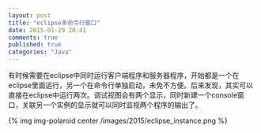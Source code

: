 ```yaml
---
layout: post
title: "eclipse多命令行窗口"
date: 2015-01-29 20:41
comments: true
published: true
categories: "Java"
---
```

   有时候需要在eclipse中同时运行客户端程序和服务器程序，开始都是一个在eclipse里面运行，另一个在命令行单独启动，未免不方便。后来发现，其实可以直接在eclipse中运行两次。调试视图会有两个显示，同时新建一个console窗口，关联另一个实例的显示就可以同时监视两个程序的输出了。

   {% img img-polaroid center /images/2015/eclipse_instance.png %}